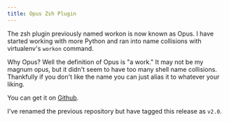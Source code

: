 ```yaml
---
title: Opus Zsh Plugin
---
```

The zsh plugin previously named workon is now known as Opus. I have started working with more Python and ran into name collisions with virtualenv's `workon` command.

Why Opus? Well the definition of Opus is "a work." It may not be my magnum opus, but it didn't seem to have too many shell name collisions. Thankfully if you don't like the name you can just alias it to whatever your liking.

You can get it on [Github](https://github.com/bryanculver/opus.plugin.zsh).

I've renamed the previous repository but have tagged this release as `v2.0`.
